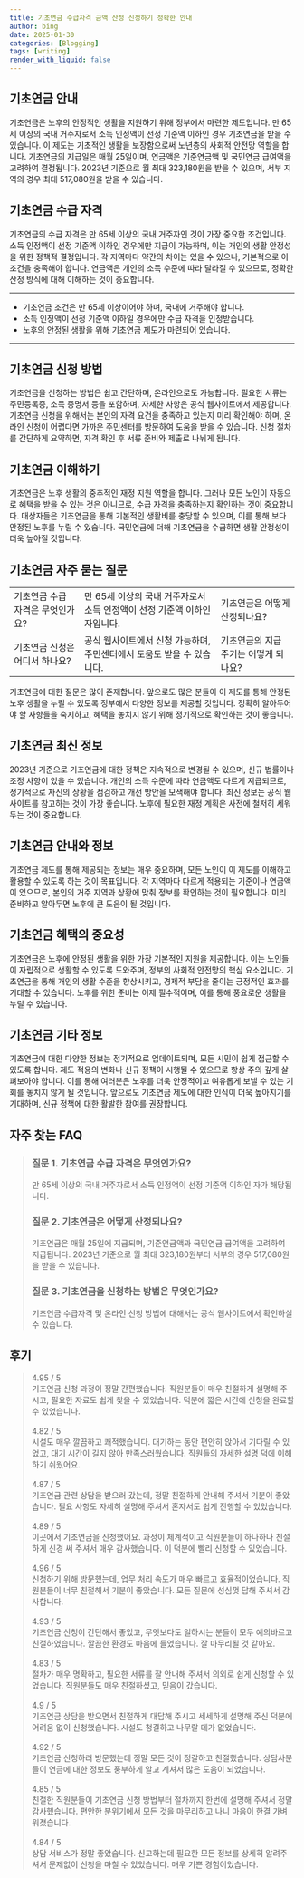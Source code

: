 ```yaml
---
title: 기초연금 수급자격 금액 산정 신청하기 정확한 안내
author: bing
date: 2025-01-30
categories: [Blogging]
tags: [writing]
render_with_liquid: false
---
```



<h2 id='기초연금_안내'>기초연금 안내</h2>

<p>기초연금은 노후의 안정적인 생활을 지원하기 위해 정부에서 마련한 제도입니다. 만 65세 이상의 국내 거주자로서 소득 인정액이 선정 기준액 이하인 경우 기초연금을 받을 수 있습니다. 이 제도는 기초적인 생활을 보장함으로써 노년층의 사회적 안전망 역할을 합니다. 기초연금의 지급일은 매월 25일이며, 연금액은 기준연금액 및 국민연금 급여액을 고려하여 결정됩니다. 2023년 기준으로 월 최대 323,180원을 받을 수 있으며, 서부 지역의 경우 최대 517,080원을 받을 수 있습니다. </p>

<h2 id='기초연금_수급자격'>기초연금 수급 자격</h2>

<p>기초연금의 수급 자격은 만 65세 이상의 국내 거주자인 것이 가장 중요한 조건입니다. 소득 인정액이 선정 기준액 이하인 경우에만 지급이 가능하며, 이는 개인의 생활 안정성을 위한 정책적 결정입니다. 각 지역마다 약간의 차이는 있을 수 있으나, 기본적으로 이 조건을 충족해야 합니다. 연금액은 개인의 소득 수준에 따라 달라질 수 있으므로, 정확한 산정 방식에 대해 이해하는 것이 중요합니다.</p>

<hr />

<ul>
    <li>기초연금 조건은 만 65세 이상이어야 하며, 국내에 거주해야 합니다.</li>
    <li>소득 인정액이 선정 기준액 이하일 경우에만 수급 자격을 인정받습니다.</li>
    <li>노후의 안정된 생활을 위해 기초연금 제도가 마련되어 있습니다.</li>
</ul>

<hr />

<h2 id='기초연금_신청방법'>기초연금 신청 방법</h2>

<p>기초연금을 신청하는 방법은 쉽고 간단하며, 온라인으로도 가능합니다. 필요한 서류는 주민등록증, 소득 증명서 등을 포함하며, 자세한 사항은 공식 웹사이트에서 제공합니다. 기초연금 신청을 위해서는 본인의 자격 요건을 충족하고 있는지 미리 확인해야 하며, 온라인 신청이 어렵다면 가까운 주민센터를 방문하여 도움을 받을 수 있습니다. 신청 절차를 간단하게 요약하면, 자격 확인 후 서류 준비와 제출로 나뉘게 됩니다.</p>

<h2 id='기초연금_이해하기'>기초연금 이해하기</h2>

<p>기초연금은 노후 생활의 중추적인 재정 지원 역할을 합니다. 그러나 모든 노인이 자동으로 혜택을 받을 수 있는 것은 아니므로, 수급 자격을 충족하는지 확인하는 것이 중요합니다. 대상자들은 기초연금을 통해 기본적인 생활비를 충당할 수 있으며, 이를 통해 보다 안정된 노후를 누릴 수 있습니다. 국민연금에 더해 기초연금을 수급하면 생활 안정성이 더욱 높아질 것입니다.</p>

<h2 id='기초연금_자주묻는질문'>기초연금 자주 묻는 질문</h2>

<table>
    <tr>
        <td>기초연금 수급 자격은 무엇인가요?</td>
        <td>만 65세 이상의 국내 거주자로서 소득 인정액이 선정 기준액 이하인 자입니다.</td>
        <td>기초연금은 어떻게 산정되나요?</td>
    </tr>
    <tr>
        <td>기초연금 신청은 어디서 하나요?</td>
        <td>공식 웹사이트에서 신청 가능하며, 주민센터에서 도움도 받을 수 있습니다.</td>
        <td>기초연금의 지급 주기는 어떻게 되나요?</td>
    </tr>
</table>

<p>기초연금에 대한 질문은 많이 존재합니다. 앞으로도 많은 분들이 이 제도를 통해 안정된 노후 생활을 누릴 수 있도록 정부에서 다양한 정보를 제공할 것입니다. 정확히 알아두어야 할 사항들을 숙지하고, 혜택을 놓치지 않기 위해 정기적으로 확인하는 것이 좋습니다.</p>

<h2 id='기초연금_최신정보'>기초연금 최신 정보</h2>

<p>2023년 기준으로 기초연금에 대한 정책은 지속적으로 변경될 수 있으며, 신규 법률이나 조정 사항이 있을 수 있습니다. 개인의 소득 수준에 따라 연금액도 다르게 지급되므로, 정기적으로 자신의 상황을 점검하고 개선 방안을 모색해야 합니다. 최신 정보는 공식 웹사이트를 참고하는 것이 가장 좋습니다. 노후에 필요한 재정 계획은 사전에 철저히 세워 두는 것이 중요합니다.</p>

<h2 id='기초연금_안내와정보'>기초연금 안내와 정보</h2>

<p>기초연금 제도를 통해 제공되는 정보는 매우 중요하며, 모든 노인이 이 제도를 이해하고 활용할 수 있도록 하는 것이 목표입니다. 각 지역마다 다르게 적용되는 기준이나 연금액이 있으므로, 본인의 거주 지역과 상황에 맞춰 정보를 확인하는 것이 필요합니다. 미리 준비하고 알아두면 노후에 큰 도움이 될 것입니다.</p>

<h2 id='기초연금_혜택의중요성'>기초연금 혜택의 중요성</h2>

<p>기초연금은 노후에 안정된 생활을 위한 가장 기본적인 지원을 제공합니다. 이는 노인들이 자립적으로 생활할 수 있도록 도와주며, 정부의 사회적 안전망의 핵심 요소입니다. 기초연금을 통해 개인의 생활 수준을 향상시키고, 경제적 부담을 줄이는 긍정적인 효과를 기대할 수 있습니다. 노후를 위한 준비는 이제 필수적이며, 이를 통해 풍요로운 생활을 누릴 수 있습니다.</p>

<h2 id='기초연금_기타정보'>기초연금 기타 정보</h2>

<p>기초연금에 대한 다양한 정보는 정기적으로 업데이트되며, 모든 시민이 쉽게 접근할 수 있도록 합니다. 제도 적용의 변화나 신규 정책이 시행될 수 있으므로 항상 주의 깊게 살펴보아야 합니다. 이를 통해 여러분은 노후를 더욱 안정적이고 여유롭게 보낼 수 있는 기회를 놓치지 않게 될 것입니다. 앞으로도 기초연금 제도에 대한 인식이 더욱 높아지기를 기대하며, 신규 정책에 대한 활발한 참여를 권장합니다.</p>


<h2 id='자주_찾는_FAQ'>자주 찾는 FAQ</h2>
<div itemscope="" itemtype="https://schema.org/FAQPage"> 
<blockquote> 
<div itemscope="" itemprop="mainEntity" itemtype="https://schema.org/Question"> 
<h3 itemprop="name">질문 1. 기초연금 수급 자격은 무엇인가요?</h3> 
<div itemscope="" itemprop="acceptedAnswer" itemtype="https://schema.org/Answer"> 
<span itemprop="text"> 
<p>만 65세 이상의 국내 거주자로서 소득 인정액이 선정 기준액 이하인 자가 해당됩니다.</p> 
</span> 
</div> 
</div> 

<div itemscope="" itemprop="mainEntity" itemtype="https://schema.org/Question"> 
<h3 itemprop="name">질문 2. 기초연금은 어떻게 산정되나요?</h3> 
<div itemscope="" itemprop="acceptedAnswer" itemtype="https://schema.org/Answer"> 
<span itemprop="text"> 
<p>기초연금은 매월 25일에 지급되며, 기준연금액과 국민연금 급여액을 고려하여 지급됩니다. 2023년 기준으로 월 최대 323,180원부터 서부의 경우 517,080원을 받을 수 있습니다.</p> 
</span> 
</div> 
</div> 

<div itemscope="" itemprop="mainEntity" itemtype="https://schema.org/Question"> 
<h3 itemprop="name">질문 3. 기초연금을 신청하는 방법은 무엇인가요?</h3> 
<div itemscope="" itemprop="acceptedAnswer" itemtype="https://schema.org/Answer"> 
<span itemprop="text"> 
<p>기초연금 수급자격 및 온라인 신청 방법에 대해서는 공식 웹사이트에서 확인하실 수 있습니다.</p> 
</span> 
</div> 
</div> 
</blockquote> 
</div>
<h2 id='후기'>후기</h2>
<div itemscope itemtype="https://schema.org/Product">
  <blockquote>
  <div itemprop="review" itemscope itemtype="https://schema.org/Review">
      <div itemprop="reviewRating" itemscope itemtype="https://schema.org/Rating"> <span itemprop="ratingValue">4.95</span> / <span itemprop="bestRating">5</span> </div>
      <span itemprop="reviewBody">기초연금 신청 과정이 정말 간편했습니다. 직원분들이 매우 친절하게 설명해 주시고, 필요한 자료도 쉽게 찾을 수 있었습니다. 덕분에 짧은 시간에 신청을 완료할 수 있었습니다.</span>
  </div>
  <br>
  <div itemprop="review" itemscope itemtype="https://schema.org/Review">
      <div itemprop="reviewRating" itemscope itemtype="https://schema.org/Rating"> <span itemprop="ratingValue">4.82</span> / <span itemprop="bestRating">5</span> </div>
      <span itemprop="reviewBody">시설도 매우 깔끔하고 쾌적했습니다. 대기하는 동안 편안히 앉아서 기다릴 수 있었고, 대기 시간이 길지 않아 만족스러웠습니다. 직원들의 자세한 설명 덕에 이해하기 쉬웠어요.</span>
  </div>
  <br>
  <div itemprop="review" itemscope itemtype="https://schema.org/Review">
      <div itemprop="reviewRating" itemscope itemtype="https://schema.org/Rating"> <span itemprop="ratingValue">4.87</span> / <span itemprop="bestRating">5</span> </div>
      <span itemprop="reviewBody">기초연금 관련 상담을 받으러 갔는데, 정말 친절하게 안내해 주셔서 기분이 좋았습니다. 필요 사항도 자세히 설명해 주셔서 혼자서도 쉽게 진행할 수 있었습니다.</span>
  </div>
  <br>
  <div itemprop="review" itemscope itemtype="https://schema.org/Review">
      <div itemprop="reviewRating" itemscope itemtype="https://schema.org/Rating"> <span itemprop="ratingValue">4.89</span> / <span itemprop="bestRating">5</span> </div>
      <span itemprop="reviewBody">이곳에서 기초연금을 신청했어요. 과정이 체계적이고 직원분들이 하나하나 친절하게 신경 써 주셔서 매우 감사했습니다. 이 덕분에 빨리 신청할 수 있었습니다.</span>
  </div>
  <br>
  <div itemprop="review" itemscope itemtype="https://schema.org/Review">
      <div itemprop="reviewRating" itemscope itemtype="https://schema.org/Rating"> <span itemprop="ratingValue">4.96</span> / <span itemprop="bestRating">5</span> </div>
      <span itemprop="reviewBody">신청하기 위해 방문했는데, 업무 처리 속도가 매우 빠르고 효율적이었습니다. 직원분들이 너무 친절해서 기분이 좋았습니다. 모든 질문에 성심껏 답해 주셔서 감사합니다.</span>
  </div>
  <br>
  <div itemprop="review" itemscope itemtype="https://schema.org/Review">
      <div itemprop="reviewRating" itemscope itemtype="https://schema.org/Rating"> <span itemprop="ratingValue">4.93</span> / <span itemprop="bestRating">5</span> </div>
      <span itemprop="reviewBody">기초연금 신청이 간단해서 좋았고, 무엇보다도 일하시는 분들이 모두 예의바르고 친절하였습니다. 깔끔한 환경도 마음에 들었습니다. 잘 마무리될 것 같아요.</span>
  </div>
  <br>
  <div itemprop="review" itemscope itemtype="https://schema.org/Review">
      <div itemprop="reviewRating" itemscope itemtype="https://schema.org/Rating"> <span itemprop="ratingValue">4.83</span> / <span itemprop="bestRating">5</span> </div>
      <span itemprop="reviewBody">절차가 매우 명확하고, 필요한 서류를 잘 안내해 주셔서 의외로 쉽게 신청할 수 있었습니다. 직원분들도 매우 친절하셨고, 믿음이 갔습니다.</span>
  </div>
  <br>
  <div itemprop="review" itemscope itemtype="https://schema.org/Review">
      <div itemprop="reviewRating" itemscope itemtype="https://schema.org/Rating"> <span itemprop="ratingValue">4.9</span> / <span itemprop="bestRating">5</span> </div>
      <span itemprop="reviewBody">기초연금 상담을 받으면서 친절하게 대답해 주시고 세세하게 설명해 주신 덕분에 어려움 없이 신청했습니다. 시설도 청결하고 나무랄 데가 없었습니다.</span>
  </div>
  <br>
  <div itemprop="review" itemscope itemtype="https://schema.org/Review">
      <div itemprop="reviewRating" itemscope itemtype="https://schema.org/Rating"> <span itemprop="ratingValue">4.92</span> / <span itemprop="bestRating">5</span> </div>
      <span itemprop="reviewBody">기초연금 신청하러 방문했는데 정말 모든 것이 정갈하고 친절했습니다. 상담사분들이 연금에 대한 정보도 풍부하게 알고 계셔서 많은 도움이 되었습니다.</span>
  </div>
  <br>
  <div itemprop="review" itemscope itemtype="https://schema.org/Review">
      <div itemprop="reviewRating" itemscope itemtype="https://schema.org/Rating"> <span itemprop="ratingValue">4.85</span> / <span itemprop="bestRating">5</span> </div>
      <span itemprop="reviewBody">친절한 직원분들이 기초연금 신청 방법부터 절차까지 한번에 설명해 주셔서 정말 감사했습니다. 편안한 분위기에서 모든 것을 마무리하고 나니 마음이 한결 가벼워졌습니다.</span>
  </div>
  <br>
  <div itemprop="review" itemscope itemtype="https://schema.org/Review">
      <div itemprop="reviewRating" itemscope itemtype="https://schema.org/Rating"> <span itemprop="ratingValue">4.84</span> / <span itemprop="bestRating">5</span> </div>
      <span itemprop="reviewBody">상담 서비스가 정말 좋았습니다. 신고하는데 필요한 모든 정보를 상세히 알려주셔서 문제없이 신청을 마칠 수 있었습니다. 매우 기쁜 경험이었습니다.</span>
  </div>
  </blockquote>
</div>
